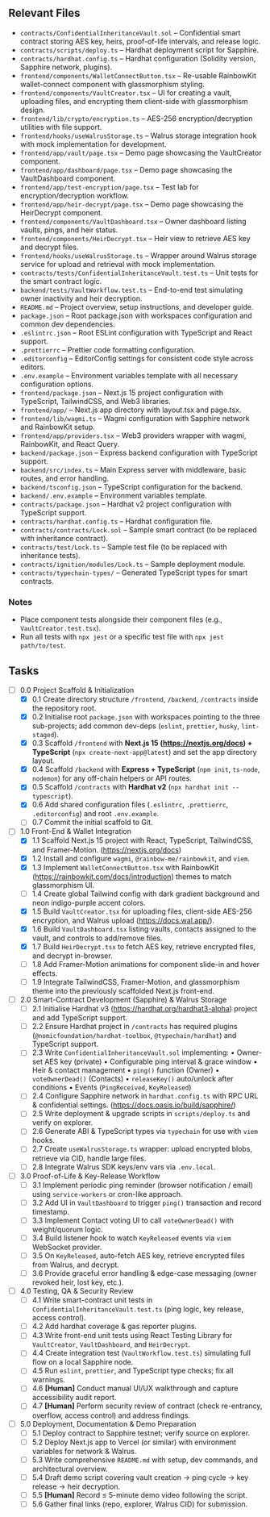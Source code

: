 ## Relevant Files

- `contracts/ConfidentialInheritanceVault.sol` – Confidential smart contract storing AES key, heirs, proof-of-life intervals, and release logic.
- `contracts/scripts/deploy.ts` – Hardhat deployment script for Sapphire.
- `contracts/hardhat.config.ts` – Hardhat configuration (Solidity version, Sapphire network, plugins).
- `frontend/components/WalletConnectButton.tsx` – Re-usable RainbowKit wallet-connect component with glassmorphism styling.
- `frontend/components/VaultCreator.tsx` – UI for creating a vault, uploading files, and encrypting them client-side with glassmorphism design.
- `frontend/lib/crypto/encryption.ts` – AES-256 encryption/decryption utilities with file support.
- `frontend/hooks/useWalrusStorage.ts` – Walrus storage integration hook with mock implementation for development.
- `frontend/app/vault/page.tsx` – Demo page showcasing the VaultCreator component.
- `frontend/app/dashboard/page.tsx` – Demo page showcasing the VaultDashboard component.
- `frontend/app/test-encryption/page.tsx` – Test lab for encryption/decryption workflow.
- `frontend/app/heir-decrypt/page.tsx` – Demo page showcasing the HeirDecrypt component.
- `frontend/components/VaultDashboard.tsx` – Owner dashboard listing vaults, pings, and heir status.
- `frontend/components/HeirDecrypt.tsx` – Heir view to retrieve AES key and decrypt files.
- `frontend/hooks/useWalrusStorage.ts` – Wrapper around Walrus storage service for upload and retrieval with mock implementation.
- `contracts/tests/ConfidentialInheritanceVault.test.ts` – Unit tests for the smart contract logic.
- `backend/tests/VaultWorkflow.test.ts` – End-to-end test simulating owner inactivity and heir decryption.
- `README.md` – Project overview, setup instructions, and developer guide.
- `package.json` – Root package.json with workspaces configuration and common dev dependencies.
- `.eslintrc.json` – Root ESLint configuration with TypeScript and React support.
- `.prettierrc` – Prettier code formatting configuration.
- `.editorconfig` – EditorConfig settings for consistent code style across editors.
- `.env.example` – Environment variables template with all necessary configuration options.
- `frontend/package.json` – Next.js 15 project configuration with TypeScript, TailwindCSS, and Web3 libraries.
- `frontend/app/` – Next.js app directory with layout.tsx and page.tsx.
- `frontend/lib/wagmi.ts` – Wagmi configuration with Sapphire network and RainbowKit setup.
- `frontend/app/providers.tsx` – Web3 providers wrapper with wagmi, RainbowKit, and React Query.
- `backend/package.json` – Express backend configuration with TypeScript support.
- `backend/src/index.ts` – Main Express server with middleware, basic routes, and error handling.
- `backend/tsconfig.json` – TypeScript configuration for the backend.
- `backend/.env.example` – Environment variables template.
- `contracts/package.json` – Hardhat v2 project configuration with TypeScript support.
- `contracts/hardhat.config.ts` – Hardhat configuration file.
- `contracts/contracts/Lock.sol` – Sample smart contract (to be replaced with inheritance contract).
- `contracts/test/Lock.ts` – Sample test file (to be replaced with inheritance tests).
- `contracts/ignition/modules/Lock.ts` – Sample deployment module.
- `contracts/typechain-types/` – Generated TypeScript types for smart contracts.

### Notes

- Place component tests alongside their component files (e.g., `VaultCreator.test.tsx`).
- Run all tests with `npx jest` or a specific test file with `npx jest path/to/test`.

## Tasks

- [ ] 0.0 Project Scaffold & Initialization
  - [x] 0.1 Create directory structure `/frontend`, `/backend`, `/contracts` inside the repository root.
  - [x] 0.2 Initialise root `package.json` with workspaces pointing to the three sub-projects; add common dev-deps (`eslint`, `prettier`, `husky`, `lint-staged`).
  - [x] 0.3 Scaffold `/frontend` with **Next.js 15 (https://nextjs.org/docs) + TypeScript** (`npx create-next-app@latest`) and set the app directory layout.
  - [x] 0.4 Scaffold `/backend` with **Express + TypeScript** (`npm init`, `ts-node`, `nodemon`) for any off-chain helpers or API routes.
  - [x] 0.5 Scaffold `/contracts` with **Hardhat v2** (`npx hardhat init --typescript`).
  - [x] 0.6 Add shared configuration files (`.eslintrc`, `.prettierrc`, `.editorconfig`) and root `.env.example`.
  - [ ] 0.7 Commit the initial scaffold to Git.

- [ ] 1.0 Front-End & Wallet Integration
  - [x] 1.1 Scaffold Next.js 15 project with React, TypeScript, TailwindCSS, and Framer-Motion. (https://nextjs.org/docs)
  - [x] 1.2 Install and configure `wagmi`, `@rainbow-me/rainbowkit`, and `viem`.
  - [x] 1.3 Implement `WalletConnectButton.tsx` with RainbowKit (https://rainbowkit.com/docs/introduction) themes to match glassmorphism UI. 
  - [ ] 1.4 Create global Tailwind config with dark gradient background and neon indigo-purple accent colors.
  - [x] 1.5 Build `VaultCreator.tsx` for uploading files, client-side AES-256 encryption, and Walrus upload (https://docs.wal.app/).
  - [x] 1.6 Build `VaultDashboard.tsx` listing vaults, contacts assigned to the vault, and controls to add/remove files.
  - [x] 1.7 Build `HeirDecrypt.tsx` to fetch AES key, retrieve encrypted files, and decrypt in-browser.
  - [ ] 1.8 Add Framer-Motion animations for component slide-in and hover effects.
  - [ ] 1.9 Integrate TailwindCSS, Framer-Motion, and glassmorphism theme into the previously scaffolded Next.js front-end.

- [ ] 2.0 Smart-Contract Development (Sapphire) & Walrus Storage
  - [ ] 2.1 Initialise Hardhat v3 (https://hardhat.org/hardhat3-alpha) project and add TypeScript support.
  - [ ] 2.2 Ensure Hardhat project in `/contracts` has required plugins (`@nomicfoundation/hardhat-toolbox`, `@typechain/hardhat`) and TypeScript support.
  - [ ] 2.3 Write `ConfidentialInheritanceVault.sol` implementing:
        • Owner-set AES key (private)
        • Configurable ping interval & grace window
        • Heir & contact management
        • `ping()` function (Owner)
        • `voteOwnerDead()` (Contacts)
        • `releaseKey()` auto/unlock after conditions
        • Events (`PingReceived`, `KeyReleased`)
  - [ ] 2.4 Configure Sapphire network in `hardhat.config.ts` with RPC URL & confidential settings. (https://docs.oasis.io/build/sapphire/)
  - [ ] 2.5 Write deployment & upgrade scripts in `scripts/deploy.ts` and verify on explorer.
  - [ ] 2.6 Generate ABI & TypeScript types via `typechain` for use with `viem` hooks.
  - [ ] 2.7 Create `useWalrusStorage.ts` wrapper: upload encrypted blobs, retrieve via CID, handle large files.
  - [ ] 2.8 Integrate Walrus SDK keys/env vars via `.env.local`.

- [ ] 3.0 Proof-of-Life & Key-Release Workflow
  - [ ] 3.1 Implement periodic ping reminder (browser notification / email) using `service-workers` or cron-like approach.
  - [ ] 3.2 Add UI in `VaultDashboard` to trigger `ping()` transaction and record timestamp.
  - [ ] 3.3 Implement Contact voting UI to call `voteOwnerDead()` with weight/quorum logic.
  - [ ] 3.4 Build listener hook to watch `KeyReleased` events via `viem` WebSocket provider.
  - [ ] 3.5 On `KeyReleased`, auto-fetch AES key, retrieve encrypted files from Walrus, and decrypt.
  - [ ] 3.6 Provide graceful error handling & edge-case messaging (owner revoked heir, lost key, etc.).

- [ ] 4.0 Testing, QA & Security Review
  - [ ] 4.1 Write smart-contract unit tests in `ConfidentialInheritanceVault.test.ts` (ping logic, key release, access control).
  - [ ] 4.2 Add hardhat coverage & gas reporter plugins.
  - [ ] 4.3 Write front-end unit tests using React Testing Library for `VaultCreator`, `VaultDashboard`, and `HeirDecrypt`.
  - [ ] 4.4 Create integration test (`VaultWorkflow.test.ts`) simulating full flow on a local Sapphire node.
  - [ ] 4.5 Run `eslint`, `prettier`, and TypeScript type checks; fix all warnings.
  - [ ] 4.6 **[Human]** Conduct manual UI/UX walkthrough and capture accessibility audit report.
  - [ ] 4.7 **[Human]** Perform security review of contract (check re-entrancy, overflow, access control) and address findings.

- [ ] 5.0 Deployment, Documentation & Demo Preparation
  - [ ] 5.1 Deploy contract to Sapphire testnet; verify source on explorer.
  - [ ] 5.2 Deploy Next.js app to Vercel (or similar) with environment variables for network & Walrus.
  - [ ] 5.3 Write comprehensive `README.md` with setup, dev commands, and architectural overview.
  - [ ] 5.4 Draft demo script covering vault creation → ping cycle → key release → heir decryption.
  - [ ] 5.5 **[Human]** Record ≤ 5-minute demo video following the script.
  - [ ] 5.6 Gather final links (repo, explorer, Walrus CID) for submission. 